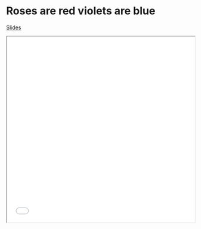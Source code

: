 # Roses are red violets are blue

[Slides](./slides)

<iframe width="100%" height="500" src="./media/globeMeteors.html"></iframe>
